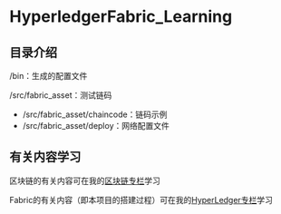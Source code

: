 # HyperledgerFabric_Learning
## 目录介绍

/bin：生成的配置文件

/src/fabric_asset：测试链码
- /src/fabric_asset/chaincode：链码示例
- /src/fabric_asset/deploy：网络配置文件

## 有关内容学习
区块链的有关内容可在我的[区块链专栏](http://polarday.top/index.php/category/%E5%8C%BA%E5%9D%97%E9%93%BE/)学习

Fabric的有关内容（即本项目的搭建过程）可在我的[HyperLedger专栏](http://polarday.top/index.php/category/hyperledger/)学习
